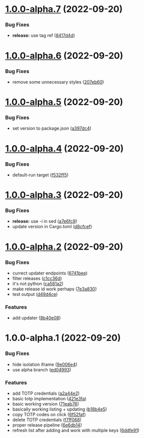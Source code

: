 # [1.0.0-alpha.7](https://github.com/oplik0/solo2-gui/compare/v1.0.0-alpha.6...v1.0.0-alpha.7) (2022-09-20)


### Bug Fixes

* **release:** use tag ref ([8417d4d](https://github.com/oplik0/solo2-gui/commit/8417d4dbd14c672a59e677e3969b7311e9dbcb20))

# [1.0.0-alpha.6](https://github.com/oplik0/solo2-gui/compare/v1.0.0-alpha.5...v1.0.0-alpha.6) (2022-09-20)


### Bug Fixes

* remove some unnecessary styles ([207eb60](https://github.com/oplik0/solo2-gui/commit/207eb6034d632124837d169c9f6ffa30d00364ba))

# [1.0.0-alpha.5](https://github.com/oplik0/solo2-gui/compare/v1.0.0-alpha.4...v1.0.0-alpha.5) (2022-09-20)


### Bug Fixes

* set version to package.json ([a397dc4](https://github.com/oplik0/solo2-gui/commit/a397dc48c8b7d62e4a130d95933fa7764c1e39f9))

# [1.0.0-alpha.4](https://github.com/oplik0/solo2-gui/compare/v1.0.0-alpha.3...v1.0.0-alpha.4) (2022-09-20)


### Bug Fixes

* default-run target ([f532ff5](https://github.com/oplik0/solo2-gui/commit/f532ff5ff8a65f434de6b732770c36bb1306aaf9))

# [1.0.0-alpha.3](https://github.com/oplik0/solo2-gui/compare/v1.0.0-alpha.2...v1.0.0-alpha.3) (2022-09-20)


### Bug Fixes

* **release:** use -i in sed ([a7e6fc9](https://github.com/oplik0/solo2-gui/commit/a7e6fc96fdbe572ab4b05c45c970461c286dd14f))
* update version in Cargo.toml ([d8cfcef](https://github.com/oplik0/solo2-gui/commit/d8cfcefb5cb6029efc73d685214439e72343ca7e))

# [1.0.0-alpha.2](https://github.com/oplik0/solo2-gui/compare/v1.0.0-alpha.1...v1.0.0-alpha.2) (2022-09-20)


### Bug Fixes

* currect updater endpoints ([6741bee](https://github.com/oplik0/solo2-gui/commit/6741beef3f5b28e70eca1bce5538a46eca8ffb68))
* filter releases ([c1cc36d](https://github.com/oplik0/solo2-gui/commit/c1cc36dbff432c31ca53595e0389cf643b2e0f28))
* it's not python ([ca581a2](https://github.com/oplik0/solo2-gui/commit/ca581a288e3ae3349f189549dbeea842507414f5))
* make release id work perhaps ([7e3a830](https://github.com/oplik0/solo2-gui/commit/7e3a83000fac44a71ba4375cf842bb17d16e5854))
* test output ([d49d4ce](https://github.com/oplik0/solo2-gui/commit/d49d4ce9a9950a902f534f6ef981681f45391f07))


### Features

* add updater ([8b40e08](https://github.com/oplik0/solo2-gui/commit/8b40e08af7832a00c91e6c90fff25fd4bd51e985))
# 1.0.0-alpha.1 (2022-09-20)


### Bug Fixes

* hide isolation iframe ([9e006e4](https://github.com/oplik0/solo2-gui/commit/9e006e4084feda7c870d3fd30a612c3f276dc20d))
* use alpha branch ([ed04993](https://github.com/oplik0/solo2-gui/commit/ed049932a594721e0d775b61af8e8e20f01835cc))


### Features

* add TOTP credentials ([a2a44e2](https://github.com/oplik0/solo2-gui/commit/a2a44e2fedcd05323b9b94679b09fa4b30c710d4))
* basic totp implementation ([421e3fa](https://github.com/oplik0/solo2-gui/commit/421e3fa58e3e4d40fc0e91420f24e265269e42c2))
* basic working version ([71eab76](https://github.com/oplik0/solo2-gui/commit/71eab766c7e0717164af3a00ec1d3f88cbc81b5d))
* basically working listing + updating ([b18b4e5](https://github.com/oplik0/solo2-gui/commit/b18b4e537eaff87e9f022cc5752c38c178179df9))
* copy TOTP codes on click ([6f52faf](https://github.com/oplik0/solo2-gui/commit/6f52faf07afc68bca05d2c9a4ea8fdec77f51ce3))
* delete TOTP credentials ([f7ff068](https://github.com/oplik0/solo2-gui/commit/f7ff068c44d9166e87f099f7ec4866af90cd0f33))
* proper release pipeline ([6e6db14](https://github.com/oplik0/solo2-gui/commit/6e6db1480f88c5fb81076a5d9118cbcc81c4f98c))
* refresh list after adding and work with multiple keys ([6ddfe91](https://github.com/oplik0/solo2-gui/commit/6ddfe91cafb66cf134093d656845a5a93ae851d2))

